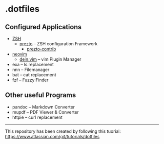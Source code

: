# .dotfiles

## Configured Applications

* [ZSH](https://www.zsh.org/)
  * [prezto](https://github.com/sorin-ionescu/prezto) – ZSH configuration Framework
    * [prezto-contrib](https://github.com/belak/prezto-contrib)
* [neovim](https://neovim.io/)
  * [dein.vim](https://github.com/Shougo/dein.vim) – vim Plugin Manager
* exa – ls replacement
* nnn – Filemanager
* bat – cat replacement
* fzf – Fuzzy Finder


## Other useful Programs

* pandoc – Markdown Converter
* mupdf – PDF Viewer & Converter
* httpie – curl replacement

---

This repository has been created by following this tuorial:
https://www.atlassian.com/git/tutorials/dotfiles
